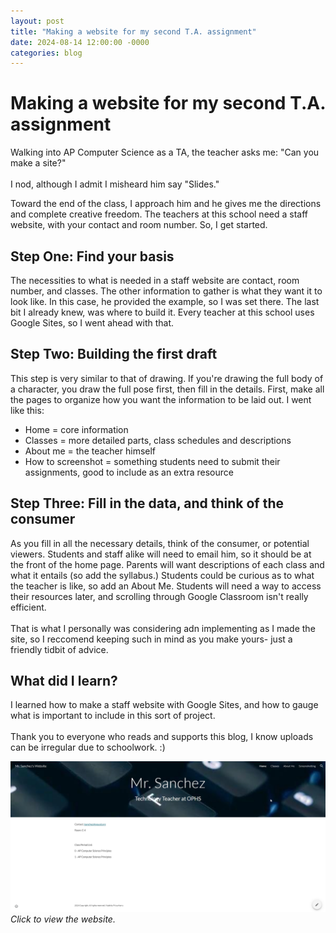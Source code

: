 ```yaml
---
layout: post
title: "Making a website for my second T.A. assignment"
date: 2024-08-14 12:00:00 -0000
categories: blog
---
```

# Making a website for my second T.A. assignment

Walking into AP Computer Science as a TA, the teacher asks me: "Can you make a site?" <br><br>
I nod, although I admit I misheard him say "Slides."

Toward the end of the class, I approach him and he gives me the directions and complete creative freedom. 
The teachers at this school need a staff website, with your contact and room number. 
So, I get started.

## Step One: Find your basis
The necessities to what is needed in a staff website are contact, room number, and classes. The other information to gather is what they want it to look like. 
In this case, he provided the example, so I was set there. The last bit I already knew, was where to build it. Every teacher at this school uses Google Sites, so I went ahead with that. 

## Step Two: Building the first draft
This step is very similar to that of drawing. If you're drawing the full body of a character, you draw the full pose first, then fill in the details.
First, make all the pages to organize how you want the information to be laid out. I went like this: 
- Home = core information
- Classes = more detailed parts, class schedules and descriptions
- About me = the teacher himself
- How to screenshot = something students need to submit their assignments, good to include as an extra resource

## Step Three: Fill in the data, and think of the consumer
As you fill in all the necessary details, think of the consumer, or potential viewers. Students and staff alike will need to email him, so it should be at the front of the home page. 
Parents will want descriptions of each class and what it entails (so add the syllabus.) Students could be curious as to what the teacher is like, so add an About Me. 
Students will need a way to access their resources later, and scrolling through Google Classroom isn't really efficient. <br><br>
That is what I personally was considering adn implementing as I made the site, so I reccomend keeping such in mind as you make yours- just a friendly tidbit of advice. 

## What did I learn?
I learned how to make a staff website with Google Sites, and how to gauge what is important to include in this sort of project. <br><br>
Thank you to everyone who reads and supports this blog, I know uploads can be irregular due to schoolwork. :)

[<img src="https://github.com/CaptainSapphire/PH-s-Blog/blob/main/assets/image%20(1).png?raw=true">](https://sites.google.com/opusd.us/mr-sanchez/home)
*Click to view the website.*
